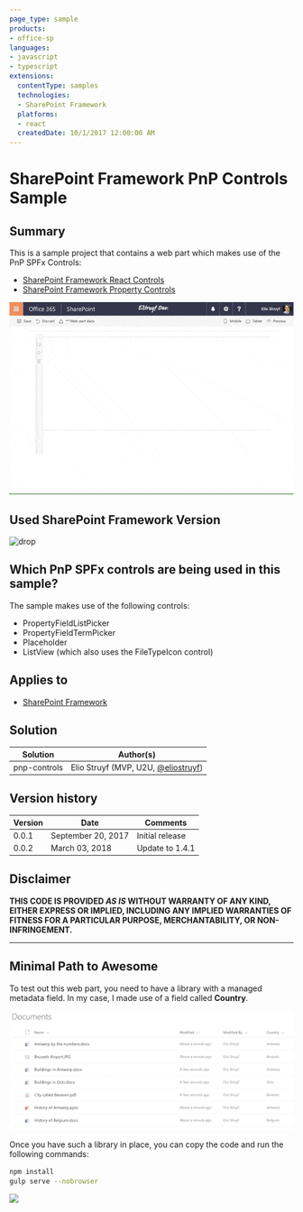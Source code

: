 ```yaml
---
page_type: sample
products:
- office-sp
languages:
- javascript
- typescript
extensions:
  contentType: samples
  technologies:
  - SharePoint Framework
  platforms:
  - react
  createdDate: 10/1/2017 12:00:00 AM
---
```

# SharePoint Framework PnP Controls Sample

## Summary

This is a sample project that contains a web part which makes use of the PnP SPFx Controls:

- [SharePoint Framework React Controls](https://www.npmjs.com/package/@pnp/spfx-controls-react)
- [SharePoint Framework Property Controls](https://www.npmjs.com/package/@pnp/spfx-property-controls)

![Web part outcome](./assets/webpart-outcome.gif)

## Used SharePoint Framework Version
![drop](https://img.shields.io/badge/drop-1.4.1-green.svg)

## Which PnP SPFx controls are being used in this sample?

The sample makes use of the following controls:
- PropertyFieldListPicker
- PropertyFieldTermPicker
- Placeholder
- ListView (which also uses the FileTypeIcon control)

## Applies to

* [SharePoint Framework](http://dev.office.com/sharepoint/docs/spfx/sharepoint-framework-overview)

## Solution

Solution|Author(s)
--------|---------
pnp-controls|Elio Struyf (MVP, U2U, [@eliostruyf](https://twitter.com/eliostruyf))

## Version history

Version|Date|Comments
-------|----|--------
0.0.1|September 20, 2017|Initial release
0.0.2|March 03, 2018|Update to 1.4.1

## Disclaimer
**THIS CODE IS PROVIDED *AS IS* WITHOUT WARRANTY OF ANY KIND, EITHER EXPRESS OR IMPLIED, INCLUDING ANY IMPLIED WARRANTIES OF FITNESS FOR A PARTICULAR PURPOSE, MERCHANTABILITY, OR NON-INFRINGEMENT.**

---

## Minimal Path to Awesome

To test out this web part, you need to have a library with a managed metadata field. In my case, I made use of a field called **Country**.

![Documents](./assets/documents.png)

Once you have such a library in place, you can copy the code and run the following commands:

```bash
npm install
gulp serve --nobrowser
```

<img src="https://telemetry.sharepointpnp.com/sp-dev-fx-webparts/samples/pnp-controls" />
